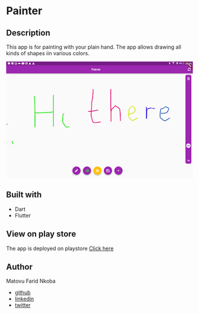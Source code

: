 # Painter

## Description
This app is for painting with your plain hand.
The app allows drawing all kinds of shapes iin various colors.

![screenshot](./assets/image.png)

## Built with
- Dart
- Flutter

## View on play store
The app is deployed on playstore
[Click here](https://play.google.com/store/apps/details?id=com.faridmatovu.painter_app)

## Author
Matovu Farid Nkoba
- [github](https://github.com/matovu-farid)
- [linkedin](https://www.linkedin.com/in/matovu-farid-48b80257)
- [twitter](https://twitter.com/matovu100)


